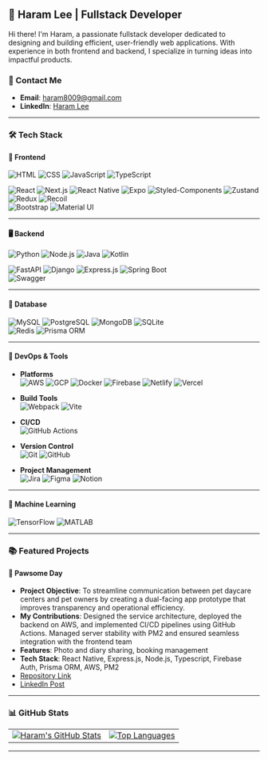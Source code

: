
## 🌟 Haram Lee | Fullstack Developer  
Hi there! I'm Haram, a passionate fullstack developer dedicated to designing and building efficient, user-friendly web applications. With experience in both frontend and backend, I specialize in turning ideas into impactful products.  

<!-- [![Portfolio](https://img.shields.io/badge/-Portfolio-black?style=flat&logo=dev.to&logoColor=white)](https://yourportfolio.com) -->
### 📩 Contact Me  
- **Email**: haram8009@gmail.com  
- **LinkedIn**: [Haram Lee](https://www.linkedin.com/in/haram-8009-lee/)  
---

### 🛠️ Tech Stack  

#### 🎨 **Frontend**  
![HTML](https://img.shields.io/badge/HTML-E34F26?style=for-the-badge&logo=html5&logoColor=white)  ![CSS](https://img.shields.io/badge/CSS-1572B6?style=for-the-badge&logo=css3&logoColor=white)  ![JavaScript](https://img.shields.io/badge/JavaScript-F7DF1E?style=for-the-badge&logo=javascript&logoColor=black)  ![TypeScript](https://img.shields.io/badge/TypeScript-3178C6?style=for-the-badge&logo=typescript&logoColor=white)  

![React](https://img.shields.io/badge/React-61DAFB?style=for-the-badge&logo=react&logoColor=black)  ![Next.js](https://img.shields.io/badge/Next.js-000000?style=for-the-badge&logo=next.js&logoColor=white)  ![React Native](https://img.shields.io/badge/React%20Native-61DAFB?style=for-the-badge&logo=react&logoColor=black)  ![Expo](https://img.shields.io/badge/Expo-000020?style=for-the-badge&logo=expo&logoColor=white)  ![Styled-Components](https://img.shields.io/badge/Styled--Components-DB7093?style=for-the-badge&logo=styled-components&logoColor=white)  ![Zustand](https://img.shields.io/badge/Zustand-3B3B3B?style=for-the-badge&logo=zustand&logoColor=white)  ![Redux](https://img.shields.io/badge/Redux-764ABC?style=for-the-badge&logo=redux&logoColor=white)  ![Recoil](https://img.shields.io/badge/Recoil-007AF4?style=for-the-badge&logo=recoil&logoColor=white)  
![Bootstrap](https://img.shields.io/badge/Bootstrap-7952B3?style=for-the-badge&logo=bootstrap&logoColor=white)  ![Material UI](https://img.shields.io/badge/Material--UI-0081CB?style=for-the-badge&logo=mui&logoColor=white)  

---

#### 🖥️ **Backend**  
![Python](https://img.shields.io/badge/Python-3776AB?style=for-the-badge&logo=python&logoColor=white)  ![Node.js](https://img.shields.io/badge/Node.js-339933?style=for-the-badge&logo=nodedotjs&logoColor=white)  ![Java](https://img.shields.io/badge/Java-007396?style=for-the-badge&logo=java&logoColor=white)  ![Kotlin](https://img.shields.io/badge/Kotlin-0095D5?style=for-the-badge&logo=kotlin&logoColor=white)  

![FastAPI](https://img.shields.io/badge/FastAPI-009688?style=for-the-badge&logo=fastapi&logoColor=white)  ![Django](https://img.shields.io/badge/Django-092E20?style=for-the-badge&logo=django&logoColor=white)  ![Express.js](https://img.shields.io/badge/Express.js-000000?style=for-the-badge&logo=express&logoColor=white)  ![Spring Boot](https://img.shields.io/badge/Spring%20Boot-6DB33F?style=for-the-badge&logo=springboot&logoColor=white)  
![Swagger](https://img.shields.io/badge/Swagger-85EA2D?style=for-the-badge&logo=swagger&logoColor=black)  

---

#### 💾 **Database**  
![MySQL](https://img.shields.io/badge/MySQL-4479A1?style=for-the-badge&logo=mysql&logoColor=white)  ![PostgreSQL](https://img.shields.io/badge/PostgreSQL-4169E1?style=for-the-badge&logo=postgresql&logoColor=white)  ![MongoDB](https://img.shields.io/badge/MongoDB-47A248?style=for-the-badge&logo=mongodb&logoColor=white)  ![SQLite](https://img.shields.io/badge/SQLite-003B57?style=for-the-badge&logo=sqlite&logoColor=white)  
![Redis](https://img.shields.io/badge/Redis-DC382D?style=for-the-badge&logo=redis&logoColor=white)  ![Prisma ORM](https://img.shields.io/badge/Prisma-2D3748?style=for-the-badge&logo=prisma&logoColor=white)  

---

#### 🚀 **DevOps & Tools**  
- **Platforms**  
![AWS](https://img.shields.io/badge/AWS-232F3E?style=for-the-badge&logo=amazon-aws&logoColor=white)  ![GCP](https://img.shields.io/badge/GCP-4285F4?style=for-the-badge&logo=google-cloud&logoColor=white)  ![Docker](https://img.shields.io/badge/Docker-2496ED?style=for-the-badge&logo=docker&logoColor=white)  ![Firebase](https://img.shields.io/badge/Firebase-FFCA28?style=for-the-badge&logo=firebase&logoColor=black)  ![Netlify](https://img.shields.io/badge/Netlify-00C7B7?style=for-the-badge&logo=netlify&logoColor=white)  ![Vercel](https://img.shields.io/badge/Vercel-000000?style=for-the-badge&logo=vercel&logoColor=white)  

- **Build Tools**  
![Webpack](https://img.shields.io/badge/Webpack-8DD6F9?style=for-the-badge&logo=webpack&logoColor=black)  ![Vite](https://img.shields.io/badge/Vite-646CFF?style=for-the-badge&logo=vite&logoColor=white)  

- **CI/CD**  
![GitHub Actions](https://img.shields.io/badge/GitHub%20Actions-2088FF?style=for-the-badge&logo=github-actions&logoColor=white)  

- **Version Control**  
![Git](https://img.shields.io/badge/Git-F05032?style=for-the-badge&logo=git&logoColor=white)  ![GitHub](https://img.shields.io/badge/GitHub-181717?style=for-the-badge&logo=github&logoColor=white)  

- **Project Management**  
![Jira](https://img.shields.io/badge/Jira-0052CC?style=for-the-badge&logo=jira&logoColor=white)  ![Figma](https://img.shields.io/badge/Figma-F24E1E?style=for-the-badge&logo=figma&logoColor=white)  ![Notion](https://img.shields.io/badge/Notion-000000?style=for-the-badge&logo=notion&logoColor=white)  

---

#### 🤖 **Machine Learning**  
![TensorFlow](https://img.shields.io/badge/TensorFlow-FF6F00?style=for-the-badge&logo=tensorflow&logoColor=white)  ![MATLAB](https://img.shields.io/badge/MATLAB-0076A8?style=for-the-badge&logo=mathworks&logoColor=white)  

---

### 📚 Featured Projects  
#### 🐾 **Pawsome Day**  
- **Project Objective**: To streamline communication between pet daycare centers and pet owners by creating a dual-facing app prototype that improves transparency and operational efficiency.
- **My Contributions**: Designed the service architecture, deployed the backend on AWS, and implemented CI/CD pipelines using GitHub Actions. Managed server stability with PM2 and ensured seamless integration with the frontend team
- **Features**: Photo and diary sharing, booking management  
- **Tech Stack**: React Native, Express.js, Node.js, Typescript, Firebase Auth, Prisma ORM, AWS, PM2
- [Repository Link](https://github.com/gpbl-doveloper/back)
- [LinkedIn Post](https://www.linkedin.com/in/haram-8009-lee/details/projects/)

<!-- #### 📈 **Decentralized Voting System**  
- **Description**: A blockchain-based voting platform  
- **Features**: OAuth 2.0 authentication, vote creation/participation, result tracking  
- **Tech Stack**: Solana, Go, Flutter  
- [Repository Link](https://github.com/yourusername/decentralized-voting)
-->
---
<!--
### 🌱 Currently Learning  
- Advanced blockchain development (Solana)    
- Mobile app optimization with Flutter  

--- -->

### 📊 GitHub Stats  
<div align="center">
  <table>
    <tr>
      <td>
        <a href="https://github.com/haram8009">
          <img src="https://github-readme-stats.vercel.app/api?username=haram8009&show_icons=true&theme=radical" alt="Haram's GitHub Stats" />
        </a>
      </td>
      <td>
        <a href="https://github.com/haram8009">
          <img src="https://github-readme-stats.vercel.app/api/top-langs/?username=haram8009&layout=compact&theme=radical" alt="Top Languages" />
        </a>
      </td>
    </tr>
  </table>
</div>

---




